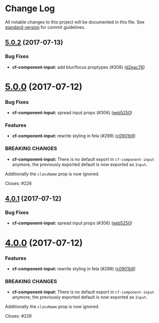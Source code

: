 # Change Log

All notable changes to this project will be documented in this file.
See [standard-version](https://github.com/conventional-changelog/standard-version) for commit guidelines.

<a name="5.0.2"></a>
## [5.0.2](https://github.com/koddsson/cf-ui/compare/cf-component-input@5.0.1...cf-component-input@5.0.2) (2017-07-13)


### Bug Fixes

* **cf-component-input:** add blur/focus proptypes (#308) ([d2eac76](https://github.com/koddsson/cf-ui/commit/d2eac76))




<a name="5.0.0"></a>
# [5.0.0](https://github.com/sejoker/cf-ui/compare/cf-component-input@3.2.1...cf-component-input@5.0.0) (2017-07-12)


### Bug Fixes

* **cf-component-input:** spread input props (#306) ([eeb5250](https://github.com/sejoker/cf-ui/commit/eeb5250))


### Features

* **cf-component-input:** rewrite styling in fela (#289) ([c0901b9](https://github.com/sejoker/cf-ui/commit/c0901b9))


### BREAKING CHANGES

* **cf-component-input:** There is no default export in `cf-component-input`
anymore, the previously exported default is now exported as `Input`.

Additionally the `className` prop is now ignored.

Closes: #226




<a name="4.0.1"></a>
## [4.0.1](https://github.com/koddsson/cf-ui/compare/cf-component-input@4.0.0...cf-component-input@4.0.1) (2017-07-12)


### Bug Fixes

* **cf-component-input:** spread input props (#306) ([eeb5250](https://github.com/koddsson/cf-ui/commit/eeb5250))




<a name="4.0.0"></a>
# [4.0.0](https://github.com/koddsson/cf-ui/compare/cf-component-input@3.2.1...cf-component-input@4.0.0) (2017-07-12)


### Features

* **cf-component-input:** rewrite styling in fela (#289) ([c0901b9](https://github.com/koddsson/cf-ui/commit/c0901b9))


### BREAKING CHANGES

* **cf-component-input:** There is no default export in `cf-component-input`
anymore, the previously exported default is now exported as `Input`.

Additionally the `className` prop is now ignored.

Closes: #226
